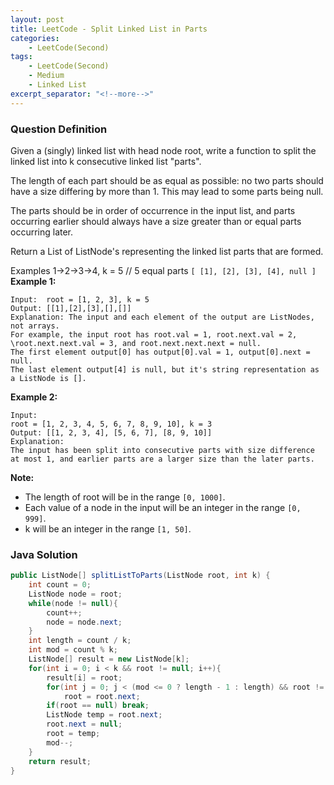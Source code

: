 ```yaml
---
layout: post
title: LeetCode - Split Linked List in Parts
categories:
    - LeetCode(Second)
tags:
    - LeetCode(Second)
    - Medium
    - Linked List
excerpt_separator: "<!--more-->"
---
```


### Question Definition
Given a (singly) linked list with head node root, write a function to split the linked list into k consecutive linked list "parts".

The length of each part should be as equal as possible: no two parts should have a size differing by more than 1. This may lead to some parts being null.

The parts should be in order of occurrence in the input list, and parts occurring earlier should always have a size greater than or equal parts occurring later.

Return a List of ListNode's representing the linked list parts that are formed.
<!--more-->

Examples 1->2->3->4, k = 5 // 5 equal parts `[ [1], [2], [3], [4], null ]`
**Example 1:**
```
Input:  root = [1, 2, 3], k = 5
Output: [[1],[2],[3],[],[]]
Explanation: The input and each element of the output are ListNodes, not arrays.
For example, the input root has root.val = 1, root.next.val = 2, \root.next.next.val = 3, and root.next.next.next = null.
The first element output[0] has output[0].val = 1, output[0].next = null.
The last element output[4] is null, but it's string representation as a ListNode is [].
```
**Example 2:**
```
Input:
root = [1, 2, 3, 4, 5, 6, 7, 8, 9, 10], k = 3
Output: [[1, 2, 3, 4], [5, 6, 7], [8, 9, 10]]
Explanation:
The input has been split into consecutive parts with size difference at most 1, and earlier parts are a larger size than the later parts.
```
**Note:**

* The length of root will be in the range `[0, 1000]`.
* Each value of a node in the input will be an integer in the range `[0, 999]`.
* k will be an integer in the range `[1, 50]`.
### Java Solution
```java
public ListNode[] splitListToParts(ListNode root, int k) {
    int count = 0;
    ListNode node = root;
    while(node != null){
        count++;
        node = node.next;
    }
    int length = count / k;
    int mod = count % k;
    ListNode[] result = new ListNode[k];
    for(int i = 0; i < k && root != null; i++){
        result[i] = root;
        for(int j = 0; j < (mod <= 0 ? length - 1 : length) && root != null; j++)
            root = root.next;
        if(root == null) break;
        ListNode temp = root.next;
        root.next = null;
        root = temp;
        mod--;
    }
    return result;
}
```